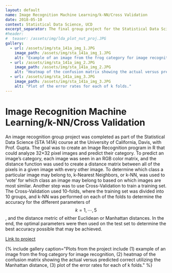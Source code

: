 ```yaml
---
layout: default
name: Image Recognition Machine Learning/k-NN/Cross Validation
date: 2018-05-10
context: Statistical Data Science, UCD
excerpt_separator: The final group project for the Statistical Data Science (STA 141A) course, utilizing machine learning for image recognition.
#header:
#  teaser: /assets/img/lda_plot_nut_proj.JPG
gallery:
  - url: /assets/img/sta_141a_img_1.JPG
    image_path: /assets/img/sta_141a_img_1.JPG
    alt: "Example of an image from the frog category for image recognition."
  - url: /assets/img/sta_141a_img_2.JPG
    image_path: /assets/img/sta_141a_img_2.JPG
    alt: "Heatmap of the confusion matrix showing the actual versus predicted correct utilizing the Manhattan distance."
  - url: /assets/img/sta_141a_img_3.JPG
    image_path: /assets/img/sta_141a_img_3.JPG
    alt: "Plot of the error rates for each of k folds."
---
```

# Image Recognition Machine Learning/k-NN/Cross Validation

An image recognition group project was completed as part of the Statistical Data Science (STA 141A) course at the University of California, Davis, with Prof. Gupta. The goal was to create an Image Recognition program in R that could analyze 32×32 pixel images and predict their category. To predict an image’s category, each image was seen in an RGB color matrix, and the distance function was used to create a distance matrix between all of the pixels in a given image with every other image. To determine which class a particular image may belong to, k-Nearest Neighbors, or k-NN, was used to ‘vote’ for which class an image may belong to based on which images are most similar. Another step was to use Cross-Validation to train a training set. The Cross-Validation used 10-folds, where the training set was divided into 10 groups, and k-NN was performed on each of the folds to determine the accuracy for the different parameters of $$k = 1,\cdots,5$$, and the distance metric of either Euclidean or Manhattan distances. In the end, the optimal parameters were then used on the test set to determine the best accuracy possible that may be achieved.

[Link to project](https://github.com/qzyu999/fundamentals-of-statistical-data-science-ucd-spring-18/blob/master/final/Final-Project-STA-141A.pdf)

{% include gallery caption="Plots from the project include (1) example of an image from the frog category for image recognition, (2) heatmap of the confusion matrix showing the actual versus predicted correct utilizing the Manhattan distance, (3) plot of the error rates for each of k folds." %}
